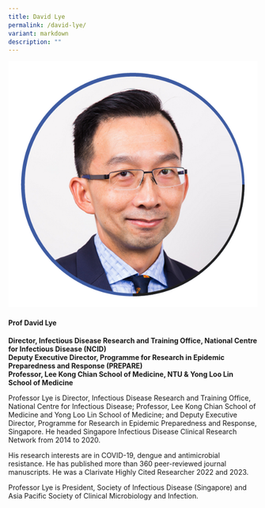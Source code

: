 ```yaml
---
title: David Lye
permalink: /david-lye/
variant: markdown
description: ""
---
```

<div class="row">
<div class="col is-3">
<img src="/images/Speakers_DavidLye.png">
</div>
<div class="col is-9 speaker-details">
	<h4><b>Prof David Lye</b></h4>
<b>Director, Infectious Disease Research and Training Office, National Centre for Infectious Disease (NCID)<br> Deputy Executive Director, Programme for Research in Epidemic Preparedness and Response (PREPARE)<br>Professor, Lee Kong Chian School of Medicine, NTU &amp; Yong Loo Lin School of Medicine </b>
	
<p>Professor Lye is Director, Infectious Disease Research and Training Office, National Centre for Infectious Disease; Professor, Lee Kong Chian School of Medicine and Yong Loo Lin School of Medicine; and Deputy Executive Director, Programme for Research in Epidemic Preparedness and Response, Singapore. He headed Singapore Infectious Disease Clinical Research Network from 2014 to 2020. </p>

<p>His research interests are in COVID-19, dengue and antimicrobial resistance. He has published more than 360 peer-reviewed journal manuscripts. He was a Clarivate Highly Cited Researcher 2022 and 2023.</p>

<p>Professor Lye is President, Society of Infectious Disease (Singapore) and Asia Pacific Society of Clinical Microbiology and Infection. 
</p>
</div>
</div>
